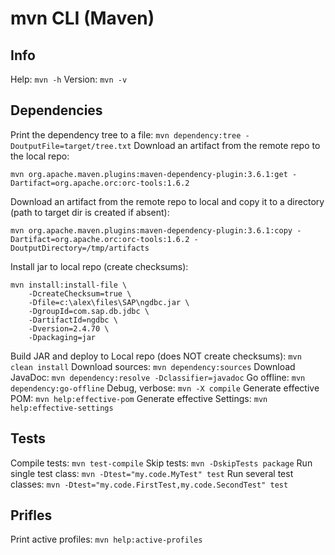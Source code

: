 # mvn CLI (Maven)

## Info
Help: `mvn -h`
Version: `mvn -v`

## Dependencies
Print the dependency tree to a file: `mvn dependency:tree -DoutputFile=target/tree.txt`
Download an artifact from the remote repo to the local repo:
```
mvn org.apache.maven.plugins:maven-dependency-plugin:3.6.1:get -Dartifact=org.apache.orc:orc-tools:1.6.2
```
Download an artifact from the remote repo to local and copy it to a directory (path to target dir is created if absent):
```
mvn org.apache.maven.plugins:maven-dependency-plugin:3.6.1:copy -Dartifact=org.apache.orc:orc-tools:1.6.2 -DoutputDirectory=/tmp/artifacts
```
Install jar to local repo (create checksums):
```
mvn install:install-file \
	-DcreateChecksum=true \
	-Dfile=c:\alex\files\SAP\ngdbc.jar \
	-DgroupId=com.sap.db.jdbc \
	-DartifactId=ngdbc \
	-Dversion=2.4.70 \
	-Dpackaging=jar
```
Build JAR and deploy to Local repo (does NOT create checksums): `mvn clean install`
Download sources: `mvn dependency:sources`
Download JavaDoc: `mvn dependency:resolve -Dclassifier=javadoc`
Go offline: `mvn dependency:go-offline`
Debug, verbose: `mvn -X compile`
Generate effective POM: `mvn help:effective-pom`
Generate effective Settings: `mvn help:effective-settings`

## Tests
Compile tests: `mvn test-compile`
Skip tests: `mvn -DskipTests package`
Run single test class: `mvn -Dtest="my.code.MyTest" test`
Run several test classes: `mvn -Dtest="my.code.FirstTest,my.code.SecondTest" test`

## Prifles
Print active profiles: `mvn help:active-profiles`
